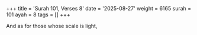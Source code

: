 +++
title = 'Surah 101, Verses 8'
date = '2025-08-27'
weight = 6165
surah = 101
ayah = 8
tags = []
+++

And as for those whose scale is light,